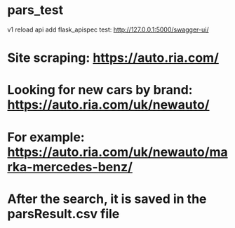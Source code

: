 # pars_test
v1
reload api
add flask_apispec
test: http://127.0.0.1:5000/swagger-ui/


# Site scraping: https://auto.ria.com/
# Looking for new cars by brand: https://auto.ria.com/uk/newauto/
# For example: https://auto.ria.com/uk/newauto/marka-mercedes-benz/
# After the search, it is saved in the parsResult.csv file
